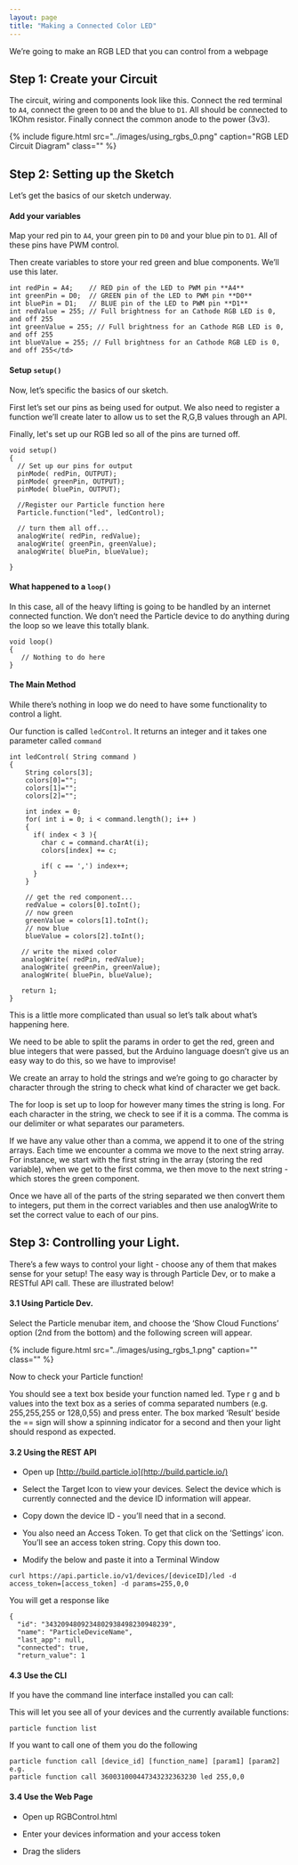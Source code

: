 ```yaml
---
layout: page
title: "Making a Connected Color LED"
---
```


We’re going to make an RGB LED that you can control from a webpage

## Step 1: Create your Circuit

The circuit, wiring and components look like this. Connect the red terminal to <code>A4</code>, connect the green to <code>D0</code> and the blue to <code>D1</code>. All should be connected to 1KOhm resistor. Finally connect the common anode to the power (3v3). 

{% include figure.html src="../images/using_rgbs_0.png" caption="RGB LED Circuit Diagram" class="" %}

## Step 2: Setting up the Sketch 

Let’s get the basics of our sketch underway.

#### Add your variables

Map your red pin to <code>A4</code>, your green pin to <code>D0</code> and your blue pin to <code>D1</code>. All of these pins have PWM control.

Then create variables to store your red green and blue components. We’ll use this later.

````
int redPin = A4;    // RED pin of the LED to PWM pin **A4**
int greenPin = D0;  // GREEN pin of the LED to PWM pin **D0**
int bluePin = D1;   // BLUE pin of the LED to PWM pin **D1**
int redValue = 255; // Full brightness for an Cathode RGB LED is 0, and off 255
int greenValue = 255; // Full brightness for an Cathode RGB LED is 0, and off 255
int blueValue = 255; // Full brightness for an Cathode RGB LED is 0, and off 255</td>
````

#### Setup <code>setup()</code>

Now, let’s specific the basics of our sketch. 

First let’s set our pins as being used for output. We also need to register a function we’ll create later to allow us to set the R,G,B values through an API.

Finally, let's set up our RGB led so all of the pins are turned off.

````
void setup()
{
  // Set up our pins for output
  pinMode( redPin, OUTPUT);
  pinMode( greenPin, OUTPUT);
  pinMode( bluePin, OUTPUT);

  //Register our Particle function here
  Particle.function("led", ledControl);

  // turn them all off...
  analogWrite( redPin, redValue);
  analogWrite( greenPin, greenValue);
  analogWrite( bluePin, blueValue);

}
````


#### What happened to a <code>loop()</code>

In this case, all of the heavy lifting is going to be handled by an internet connected function. We don’t need the Particle device to do anything during the loop so we leave this totally blank.

````
void loop()
{
   // Nothing to do here
}
````


#### The Main Method

While there’s nothing in loop we do need to have some functionality to control a light. 

Our function is called <code>ledControl</code>. It returns an integer and it takes one parameter called <code>command</code>


````
int ledControl( String command )
{
    String colors[3];
    colors[0]="";
    colors[1]="";
    colors[2]="";

    int index = 0;
    for( int i = 0; i < command.length(); i++ )
    {
      if( index < 3 ){
        char c = command.charAt(i);
        colors[index] += c;

        if( c == ',') index++;
      }
    }

    // get the red component...
    redValue = colors[0].toInt();
    // now green
    greenValue = colors[1].toInt();
    // now blue
    blueValue = colors[2].toInt();

   // write the mixed color
   analogWrite( redPin, redValue);
   analogWrite( greenPin, greenValue);
   analogWrite( bluePin, blueValue);

   return 1;
}
````


This is a little more complicated than usual so let’s talk about what’s happening here.

We need to be able to split the params in order to get the red, green and blue integers that were passed, but the Arduino language doesn’t give us an easy way to do this, so we have to improvise!

We create an array to hold the strings and we’re going to go character by character through the string to check what kind of character we get back.

The for loop is set up to loop for however many times the string is long. For each character in the string, we check to see if it is a comma. The comma is our delimiter or what separates our parameters.

If we have any value other than a comma, we append it to one of the string arrays. Each time we encounter a comma we move to the next string array. For instance, we start with the first string in the array (storing the red variable), when we get to the first comma, we then move to the next string - which stores the green component. 

Once we have all of the parts of the string separated we then convert them to integers, put them in the correct variables and then use analogWrite to set the correct value to each of our pins. 

## Step 3: Controlling your Light.

There’s a few ways to control your light - choose any of them that makes sense for your setup! The easy way is through Particle Dev, or to make a RESTful API call. These are illustrated below!

#### 3.1 Using Particle Dev.

Select the Particle menubar item, and choose the ‘Show Cloud Functions’ option (2nd from the bottom) and the following screen will appear. 

{% include figure.html src="../images/using_rgbs_1.png" caption="" class="" %}

Now to check your Particle function! 

You should see a text box beside your function named led. Type r g and b values into the text box as a series of comma separated numbers (e.g. 255,255,255 or 128,0,55) and press enter. The box marked ‘Result’ beside the == sign will show a spinning indicator for a second and then your light should respond as expected.

#### 3.2 Using the REST API 

* Open up [http://build.particle.io](http://build.particle.io/)

* Select the Target Icon to view your devices. Select the device which is currently connected and the device ID information will appear.

* Copy down the device ID - you’ll need that in a second.

* You also need an Access Token. To get that click on the ‘Settings’ icon. You’ll see an access token string. Copy this down too.

* Modify the below and paste it into a Terminal Window

````
curl https://api.particle.io/v1/devices/[deviceID]/led -d access_token=[access_token] -d params=255,0,0
````

You will get a response like

````
{
  "id": "3432094809234802938498230948239",
  "name": "ParticleDeviceName",
  "last_app": null,
  "connected": true,
  "return_value": 1

````

#### 4.3 Use the CLI

If you have the command line interface installed you can call: 

This will let you see all of your devices and the currently available functions:
````
particle function list
````

If you want to call one of them you do the following

````
particle function call [device_id] [function_name] [param1] [param2]
e.g.
particle function call 360031000447343232363230 led 255,0,0

````

#### 3.4 Use the Web Page 

* Open up RGBControl.html 

* Enter your devices information and your access token

* Drag the sliders


